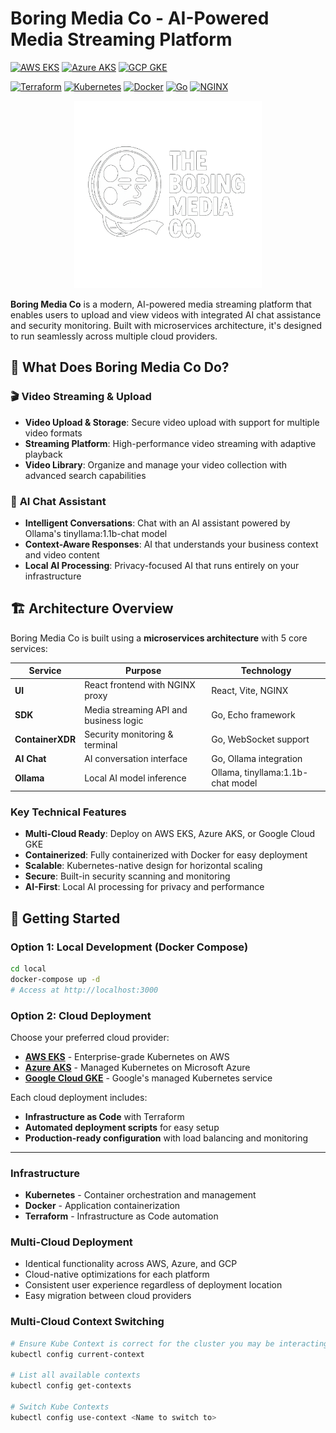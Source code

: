 # Boring Media Co - AI-Powered Media Streaming Platform

[![AWS EKS](https://img.shields.io/badge/AWS%20EKS-Deployed-success?style=for-the-badge&logo=amazon-aws&logoColor=white)](./aws/)
[![Azure AKS](https://img.shields.io/badge/Azure%20AKS-Available-inactive?style=for-the-badge&logo=microsoft-azure&logoColor=white)](./azure/)
[![GCP GKE](https://img.shields.io/badge/GCP%20GKE-Available-inactive?style=for-the-badge&logo=google-cloud&logoColor=white)](./gcp/)

[![Terraform](https://img.shields.io/badge/Terraform-Infrastructure-blue?style=flat-square&logo=terraform)](./aws/iac/)
[![Kubernetes](https://img.shields.io/badge/Kubernetes-Orchestration-blue?style=flat-square&logo=kubernetes)](./aws/k8s/)
[![Docker](https://img.shields.io/badge/Docker-Containerized-blue?style=flat-square&logo=docker)](./ui/Dockerfile)
[![Go](https://img.shields.io/badge/Go-Backend%20Services-00ADD8?style=flat-square&logo=go&logoColor=white)](./sdk/)
[![NGINX](https://img.shields.io/badge/NGINX-Load%20Balancer-green?style=flat-square&logo=nginx)](./aws/k8s/ingress-nginx.yaml)

<div align="center">
  <img src="ui/public/images/lightlogo.png" alt="Boring Media Co Logo" width="300">
</div>

**Boring Media Co** is a modern, AI-powered media streaming platform that enables users to upload and view videos with integrated AI chat assistance and security monitoring. Built with microservices architecture, it's designed to run seamlessly across multiple cloud providers.

## 🎯 What Does Boring Media Co Do?

### 🎬 **Video Streaming & Upload**
- **Video Upload & Storage**: Secure video upload with support for multiple video formats
- **Streaming Platform**: High-performance video streaming with adaptive playback
- **Video Library**: Organize and manage your video collection with advanced search capabilities

### 🤖 **AI Chat Assistant**
- **Intelligent Conversations**: Chat with an AI assistant powered by Ollama's tinyllama:1.1b-chat model
- **Context-Aware Responses**: AI that understands your business context and video content
- **Local AI Processing**: Privacy-focused AI that runs entirely on your infrastructure


## 🏗️ Architecture Overview

Boring Media Co is built using a **microservices architecture** with 5 core services:

| Service | Purpose | Technology |
|---------|---------|------------|
| **UI** | React frontend with NGINX proxy | React, Vite, NGINX |
| **SDK** | Media streaming API and business logic | Go, Echo framework |
| **ContainerXDR** | Security monitoring & terminal | Go, WebSocket support |
| **AI Chat** | AI conversation interface | Go, Ollama integration |
| **Ollama** | Local AI model inference | Ollama, tinyllama:1.1b-chat model |

### Key Technical Features

- **Multi-Cloud Ready**: Deploy on AWS EKS, Azure AKS, or Google Cloud GKE
- **Containerized**: Fully containerized with Docker for easy deployment
- **Scalable**: Kubernetes-native design for horizontal scaling
- **Secure**: Built-in security scanning and monitoring
- **AI-First**: Local AI processing for privacy and performance

## 🚀 Getting Started

### Option 1: Local Development (Docker Compose)
```bash
cd local
docker-compose up -d
# Access at http://localhost:3000
```

### Option 2: Cloud Deployment
Choose your preferred cloud provider:

- **[AWS EKS](./aws/)** - Enterprise-grade Kubernetes on AWS
- **[Azure AKS](./azure/)** - Managed Kubernetes on Microsoft Azure  
- **[Google Cloud GKE](./gcp/)** - Google's managed Kubernetes service

Each cloud deployment includes:
- **Infrastructure as Code** with Terraform
- **Automated deployment scripts** for easy setup
- **Production-ready configuration** with load balancing and monitoring

---

### **Infrastructure**
- **Kubernetes** - Container orchestration and management
- **Docker** - Application containerization
- **Terraform** - Infrastructure as Code automation


### **Multi-Cloud Deployment**
- Identical functionality across AWS, Azure, and GCP
- Cloud-native optimizations for each platform
- Consistent user experience regardless of deployment location
- Easy migration between cloud providers

### **Multi-Cloud Context Switching**
```bash
# Ensure Kube Context is correct for the cluster you may be interacting with
kubectl config current-context

# List all available contexts
kubectl config get-contexts

# Switch Kube Contexts
kubectl config use-context <Name to switch to>
```

